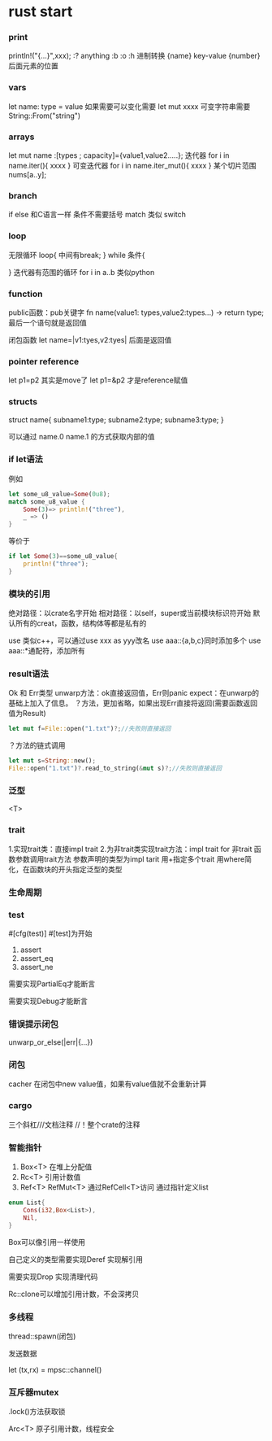 # rust start
### print
println!("{...}",xxx);
:? anything 
:b :o :h 进制转换
{name} key-value
{number} 后面元素的位置

### vars
let name: type = value
如果需要可以变化需要
let mut xxxx
可变字符串需要 String::From("string")
### arrays
let mut name :[types ; capacity]={value1,value2.....};
迭代器
for i in name.iter(){
    xxxx
}
可变迭代器
for i in name.iter_mut(){
    xxxx
}
某个切片范围
nums[a..y];
### branch
if else 和C语言一样 条件不需要括号
match 类似 switch

### loop
无限循环 loop{
    中间有break;
}
while 条件{

}
迭代器有范围的循环
for i in a..b   类似python

### function
public函数：pub关键字
fn name(value1: types,value2:types...) -> return type;
最后一个语句就是返回值

闭包函数
let name=|v1:tyes,v2:tyes| 后面是返回值 

### pointer reference
let p1=p2 其实是move了
let p1=&p2 才是reference赋值

### structs
struct name{
    subname1:type;
    subname2:type;
    subname3:type;
}

可以通过 name.0 name.1 的方式获取内部的值

### if let语法
例如
```rust
let some_u8_value=Some(0u8);
match some_u8_value {
    Some(3)=> println!("three"),
    _ => ()
}
```
等价于
```rust
if let Some(3)==some_u8_value{
    println!("three");
}
```
### 模块的引用
绝对路径：以crate名字开始
相对路径：以self，super或当前模块标识符开始
默认所有的creat，函数，结构体等都是私有的

use 类似c++，可以通过use xxx as yyy改名
use aaa::{a,b,c}同时添加多个
use aaa::*通配符，添加所有

### result语法
Ok 和 Err类型
unwarp方法：ok直接返回值，Err则panic
expect：在unwarp的基础上加入了信息。
？方法，更加省略，如果出现Err直接将返回(需要函数返回值为Result)
```rust
let mut f=File::open("1.txt")?;//失败则直接返回
```
？方法的链式调用
```rust
let mut s=String::new();
File::open("1.txt")?.read_to_string(&mut s)?;//失败则直接返回
```

### 泛型
\<T\>

### trait
1.实现trait类：直接impl trait
2.为非trait类实现trait方法：impl trait for 非trait
函数参数调用trait方法
参数声明的类型为impl tarit
用+指定多个trait
用where简化，在函数块的开头指定泛型的类型

### 生命周期

### test
\#[cfg(test)]
\#[test]为开始
1. assert
2. assert_eq
3. assert_ne

需要实现PartialEq才能断言

需要实现Debug才能断言

### 错误提示闭包
unwarp_or_else(|err|{...})
### 闭包 
cacher 在闭包中new
value值，如果有value值就不会重新计算
### cargo
三个斜杠///文档注释
//！整个crate的注释

### 智能指针
1. Box\<T\> 在堆上分配值
2. Rc\<T\> 引用计数值
3. Ref\<T\> RefMut\<T\> 通过RefCell\<T\>访问
通过指针定义list
```rust
enum List{
    Cons(i32,Box<List>),
    Nil,
}
```
Box可以像引用一样使用

自己定义的类型需要实现Deref 实现解引用

需要实现Drop 实现清理代码

Rc::clone可以增加引用计数，不会深拷贝

### 多线程
thread::spawn(闭包)

发送数据

let (tx,rx) = mpsc::channel()

### 互斥器mutex
.lock()方法获取锁

Arc\<T\> 原子引用计数，线程安全





